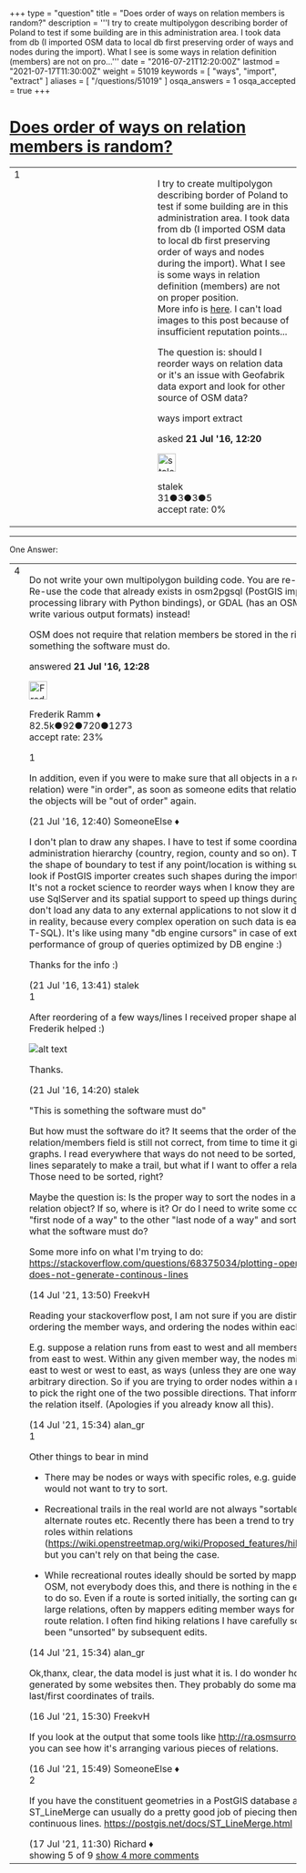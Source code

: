 +++
type = "question"
title = "Does order of ways on relation members is random?"
description = '''I try to create multipolygon describing border of Poland to test if some building are in this administration area. I took data from db (I imported OSM data to local db first preserving order of ways and nodes during the import). What I see is some ways in relation definition (members) are not on pro...'''
date = "2016-07-21T12:20:00Z"
lastmod = "2021-07-17T11:30:00Z"
weight = 51019
keywords = [ "ways", "import", "extract" ]
aliases = [ "/questions/51019" ]
osqa_answers = 1
osqa_accepted = true
+++

<div class="headNormal">

# [Does order of ways on relation members is random?](/questions/51019/does-order-of-ways-on-relation-members-is-random)

</div>

<div id="main-body">

<div id="askform">

<table id="question-table" style="width:100%;">
<colgroup>
<col style="width: 50%" />
<col style="width: 50%" />
</colgroup>
<tbody>
<tr>
<td style="width: 30px; vertical-align: top"><div class="vote-buttons">
<span id="post-51019-upvote" class="ajax-command post-vote up" rel="nofollow" title="I like this post (click again to cancel)"> </span>
<div id="post-51019-score" class="post-score" title="current number of votes">
1
</div>
<span id="post-51019-downvote" class="ajax-command post-vote down" rel="nofollow" title="I dont like this post (click again to cancel)"> </span> <span id="favorite-mark" class="ajax-command favorite-mark" rel="nofollow" title="mark/unmark this question as favorite (click again to cancel)"> </span>
<div id="favorite-count" class="favorite-count">
&#10;</div>
</div></td>
<td><div id="item-right">
<div class="question-body">
<p>I try to create multipolygon describing border of Poland to test if some building are in this administration area. I took data from db (I imported OSM data to local db first preserving order of ways and nodes during the import). What I see is some ways in relation definition (members) are not on proper position.<br />
More info is <a href="http://gis.stackexchange.com/questions/202936/order-of-ways-in-openstreetmap-relation-data-relation-members" title="Ways">here</a>. I can't load images to this post because of insufficient reputation points...</p>
<p>The question is: should I reorder ways on relation data or it's an issue with Geofabrik data export and look for other source of OSM data?</p>
</div>
<div id="question-tags" class="tags-container tags">
<span class="post-tag tag-link-ways" rel="tag" title="see questions tagged &#39;ways&#39;">ways</span> <span class="post-tag tag-link-import" rel="tag" title="see questions tagged &#39;import&#39;">import</span> <span class="post-tag tag-link-extract" rel="tag" title="see questions tagged &#39;extract&#39;">extract</span>
</div>
<div id="question-controls" class="post-controls">
&#10;</div>
<div class="post-update-info-container">
<div class="post-update-info post-update-info-user">
<p>asked <strong>21 Jul '16, 12:20</strong></p>
<img src="https://secure.gravatar.com/avatar/9d6cd718cdeb41535fa4aa16477eeeb6?s=32&amp;d=identicon&amp;r=g" class="gravatar" width="32" height="32" alt="stalek&#39;s gravatar image" />
<p><span>stalek</span><br />
<span class="score" title="31 reputation points">31</span><span title="3 badges"><span class="badge1">●</span><span class="badgecount">3</span></span><span title="3 badges"><span class="silver">●</span><span class="badgecount">3</span></span><span title="5 badges"><span class="bronze">●</span><span class="badgecount">5</span></span><br />
<span class="accept_rate" title="Rate of the user&#39;s accepted answers">accept rate:</span> <span title="stalek has no accepted answers">0%</span> </br></p>
</div>
</div>
<div id="comments-container-51019" class="comments-container">
&#10;</div>
<div id="comment-tools-51019" class="comment-tools">
&#10;</div>
<div class="clear">
&#10;</div>
<div id="comment-51019-form-container" class="comment-form-container">
&#10;</div>
<div class="clear">
&#10;</div>
</div></td>
</tr>
</tbody>
</table>

------------------------------------------------------------------------

<div class="tabBar">

<span id="sort-top"></span>

<div class="headQuestions">

One Answer:

</div>

</div>

<span id="51021"></span>

<div id="answer-container-51021" class="answer accepted-answer">

<table style="width:100%;">
<colgroup>
<col style="width: 50%" />
<col style="width: 50%" />
</colgroup>
<tbody>
<tr>
<td style="width: 30px; vertical-align: top"><div class="vote-buttons">
<span id="post-51021-upvote" class="ajax-command post-vote up" rel="nofollow" title="I like this post (click again to cancel)"> </span>
<div id="post-51021-score" class="post-score" title="current number of votes">
4
</div>
<span id="post-51021-downvote" class="ajax-command post-vote down" rel="nofollow" title="I dont like this post (click again to cancel)"> </span> <span class="accept-answer on" rel="nofollow" title="stalek has selected this answer as the correct answer"> </span>
</div></td>
<td><div class="item-right">
<div class="answer-body">
<p>Do not write your own multipolygon building code. You are re-inventing the wheel. Re-use the code that already exists in osm2pgsql (PostGIS importer), libosmium (C++ processing library with Python bindings), or GDAL (has an OSM input driver and can write various output formats) instead!</p>
<p>OSM does not require that relation members be stored in the right order; this is something the software must do.</p>
</div>
<div class="answer-controls post-controls">
&#10;</div>
<div class="post-update-info-container">
<div class="post-update-info post-update-info-user">
<p>answered <strong>21 Jul '16, 12:28</strong></p>
<img src="https://secure.gravatar.com/avatar/a2b38d937e70ab39d895d17da0dd1ba4?s=32&amp;d=identicon&amp;r=g" class="gravatar" width="32" height="32" alt="Frederik%20Ramm&#39;s gravatar image" />
<p><span>Frederik Ramm ♦</span><br />
<span class="score" title="82494 reputation points"><span>82.5k</span></span><span title="92 badges"><span class="badge1">●</span><span class="badgecount">92</span></span><span title="720 badges"><span class="silver">●</span><span class="badgecount">720</span></span><span title="1273 badges"><span class="bronze">●</span><span class="badgecount">1273</span></span><br />
<span class="accept_rate" title="Rate of the user&#39;s accepted answers">accept rate:</span> <span title="Frederik Ramm has 417 accepted answers">23%</span></p>
</div>
</div>
<div id="comments-container-51021" class="comments-container">
<span id="51022"></span>
<div id="comment-51022" class="comment">
<div id="post-51022-score" class="comment-score">
1
</div>
<div class="comment-text">
<p>In addition, even if you were to make sure that all objects in a relation (such as a route relation) were "in order", as soon as someone edits that relation (e.g. to split a way) the objects will be "out of order" again.</p>
</div>
<div id="comment-51022-info" class="comment-info">
<span class="comment-age">(21 Jul '16, 12:40)</span> <span class="comment-user userinfo">SomeoneElse ♦</span>
</div>
</div>
<span id="51031"></span>
<div id="comment-51031" class="comment">
<div id="post-51031-score" class="comment-score">
&#10;</div>
<div class="comment-text">
<p>I don't plan to draw any shapes. I have to test if some coordinates belong to some administration hierarchy (country, region, county and so on). To do it I have to create the shape of boundary to test if any point/location is withing such shape. I will take a look if PostGIS importer creates such shapes during the import (as mentioned by you). It's not a rocket science to reorder ways when I know they are in random order. btw: I use SqlServer and its spatial support to speed up things during the processing and I don't load any data to any external applications to not slow it down (it's not necessary in reality, because every complex operation on such data is easy to implement using T-SQL). It's like using many "db engine cursors" in case of external apps versus raw performance of group of queries optimized by DB engine :)</p>
<p>Thanks for the info :)</p>
</div>
<div id="comment-51031-info" class="comment-info">
<span class="comment-age">(21 Jul '16, 13:41)</span> <span class="comment-user userinfo">stalek</span>
</div>
</div>
<span id="51034"></span>
<div id="comment-51034" class="comment">
<div id="post-51034-score" class="comment-score">
1
</div>
<div class="comment-text">
<p>After reordering of a few ways/lines I received proper shape already, so the info from Frederik helped :)</p>
<p><img src="http://help.openstreetmap.org/upfiles/Poland_Border.png" alt="alt text" /></p>
<p>Thanks.</p>
</div>
<div id="comment-51034-info" class="comment-info">
<span class="comment-age">(21 Jul '16, 14:20)</span> <span class="comment-user userinfo">stalek</span>
</div>
</div>
<span id="80964"></span>
<div id="comment-80964" class="comment not_top_scorer">
<div id="post-80964-score" class="comment-score">
&#10;</div>
<div class="comment-text">
<p>"This is something the software must do"</p>
<p>But how must the software do it? It seems that the order of the ways in the relation/members field is still not correct, from time to time it gives me discontinuous graphs. I read everywhere that ways do not need to be sorted, and sure, I can plot 16 lines separately to make a trail, but what if I want to offer a relation as a GPX file? Those need to be sorted, right?</p>
<p>Maybe the question is: Is the proper way to sort the nodes in a relation anywhere in the relation object? If so, where is it? Or do I need to write some code to find the closed "first node of a way" to the other "last node of a way" and sort based on that? Is that what the software must do?</p>
<p>Some more info on what I'm trying to do: <a href="https://stackoverflow.com/questions/68375034/plotting-openstreetmap-relations-does-not-generate-continous-lines">https://stackoverflow.com/questions/68375034/plotting-openstreetmap-relations-does-not-generate-continous-lines</a></p>
</div>
<div id="comment-80964-info" class="comment-info">
<span class="comment-age">(14 Jul '21, 13:50)</span> <span class="comment-user userinfo">FreekvH</span>
</div>
</div>
<span id="80968"></span>
<div id="comment-80968" class="comment not_top_scorer">
<div id="post-80968-score" class="comment-score">
&#10;</div>
<div class="comment-text">
<p>Reading your stackoverflow post, I am not sure if you are distinguishing between ordering the member ways, and ordering the nodes within each way.</p>
<p>E.g. suppose a relation runs from east to west and all members are correctly sorted from east to west. Within any given member way, the nodes might happen to run from east to west or west to east, as ways (unless they are one way streets) have an arbitrary direction. So if you are trying to order nodes within a member way you need to pick the right one of the two possible directions. That information is not contained in the relation itself. (Apologies if you already know all this).</p>
</div>
<div id="comment-80968-info" class="comment-info">
<span class="comment-age">(14 Jul '21, 15:34)</span> <span class="comment-user userinfo">alan_gr</span>
</div>
</div>
<span id="80969"></span>
<div id="comment-80969" class="comment">
<div id="post-80969-score" class="comment-score">
1
</div>
<div class="comment-text">
<p>Other things to bear in mind</p>
<ul>
<li><p>There may be nodes or ways with specific roles, e.g. guidepost, that you probably would not want to try to sort.</p></li>
<li><p>Recreational trails in the real world are not always "sortable", there may be spurs, alternate routes etc. Recently there has been a trend to try to identify these with roles within relations (<a href="https://wiki.openstreetmap.org/wiki/Proposed_features/hiking_trail_relation_roles),">https://wiki.openstreetmap.org/wiki/Proposed_features/hiking_trail_relation_roles),</a> but you can't rely on that being the case.</p></li>
<li><p>While recreational routes ideally should be sorted by mappers who input them to OSM, not everybody does this, and there is nothing in the editors that forces them to do so. Even if a route is sorted initially, the sorting can get broken quite easily for large relations, often by mappers editing member ways for reasons unrelated to the route relation. I often find hiking relations I have carefully sorted in the past have been "unsorted" by subsequent edits.</p></li>
</ul>
</div>
<div id="comment-80969-info" class="comment-info">
<span class="comment-age">(14 Jul '21, 15:34)</span> <span class="comment-user userinfo">alan_gr</span>
</div>
</div>
<span id="81002"></span>
<div id="comment-81002" class="comment not_top_scorer">
<div id="post-81002-score" class="comment-score">
&#10;</div>
<div class="comment-text">
<p>Ok,thanx, clear, the data model is just what it is. I do wonder how GPX trails are generated by some websites then. They probably do some math to sort based on last/first coordinates of trails.</p>
</div>
<div id="comment-81002-info" class="comment-info">
<span class="comment-age">(16 Jul '21, 15:30)</span> <span class="comment-user userinfo">FreekvH</span>
</div>
</div>
<span id="81003"></span>
<div id="comment-81003" class="comment not_top_scorer">
<div id="post-81003-score" class="comment-score">
&#10;</div>
<div class="comment-text">
<p>If you look at the output that some tools like <a href="http://ra.osmsurround.org/index">http://ra.osmsurround.org/index</a> generate, you can see how it's arranging various pieces of relations.</p>
</div>
<div id="comment-81003-info" class="comment-info">
<span class="comment-age">(16 Jul '21, 15:49)</span> <span class="comment-user userinfo">SomeoneElse ♦</span>
</div>
</div>
<span id="81016"></span>
<div id="comment-81016" class="comment">
<div id="post-81016-score" class="comment-score">
2
</div>
<div class="comment-text">
<p>If you have the constituent geometries in a PostGIS database as linestrings, then ST_LineMerge can usually do a pretty good job of piecing them together to make continuous lines. <a href="https://postgis.net/docs/ST_LineMerge.html">https://postgis.net/docs/ST_LineMerge.html</a></p>
</div>
<div id="comment-81016-info" class="comment-info">
<span class="comment-age">(17 Jul '21, 11:30)</span> <span class="comment-user userinfo">Richard ♦</span>
</div>
</div>
</div>
<div id="comment-tools-51021" class="comment-tools">
<span class="comments-showing"> showing 5 of 9 </span> <a href="#" class="show-all-comments-link">show 4 more comments</a>
</div>
<div class="clear">
&#10;</div>
<div id="comment-51021-form-container" class="comment-form-container">
&#10;</div>
<div class="clear">
&#10;</div>
</div></td>
</tr>
</tbody>
</table>

</div>

<div class="paginator-container-left">

</div>

</div>

</div>

